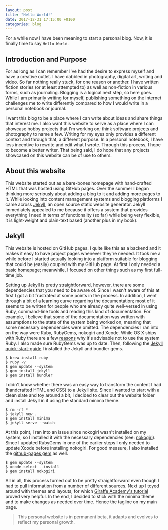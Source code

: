 ```yaml
---
layout: post
title: "Hello World!"
date: 2017-12-31 17:15:00 +0100
categories: blog
---
```


For a while now I have been meaning to start a personal blog. Now, it is finally time to say `Hello World`. 

<!-- more -->

## Introduction and Purpose
For as long as I can remember I've had the desire to express myself and have a creative outlet. I have dabbled in photography, digital art, writing and video. So far nothing really stuck, for one reason or another. I have written fiction stories (or at least attempted to) as well as non-fiction in various forms, such as journaling. Blogging is a logical next step, so here goes. While I am primarily writing for myself, publishing something on the internet challenges me to write differently compared to how I would write in a personal notebook or journal. 

I want this blog to be a place where I can write about ideas and share things that interest me. I also want this website to serve as a place where I can showcase hobby projects that I'm working on; think software projects and photography to name a few. Writing for my eyes only provides a different context and through that, a different purpose. In a personal notebook, I have less incentive to rewrite and edit what I wrote. Through this process, I hope to become a better writer. That being said, I do hope that any projects showcased on this website can be of use to others.

## About this website
This website started out as a bare-bones homepage with hand-crafted HTML that was hosted using GitHub pages. Over the summer I began thinking more seriously about adding a blog to it and adding more pages to it. While looking into content management systems and blogging platforms I came across [Jekyll](https://jekyllrb.com/), an open source static website generator. Jekyll immediately appealed to me because it offers a system that provides everything I need in terms of functionality (so far) while being very flexible, it is light-weight and plain-text based (another plus in my book).


## Jekyll
This website is hosted on GitHub pages. I quite like this as a backend and it makes it easy to have project pages whenever they're needed. It took me a while before I started actually looking into a platform suitable for blogging that could be (easily) coupled with my GitHub page. At first I only needed a basic homepage; meanwhile, I focused on other things such as my first full-time job.

Setting up Jekyll is pretty straightforward, however, there are some dependencies that you need to be aware of. Since I wasn't aware of this at first I got a bit frustrated at some points in the process. In addition, I went through a bit of a learning curve regarding the documentation; most of it seems to be written for people who are already quite well-versed in using Ruby, command-line tools and reading this kind of documentation. For example, I believe that some of the documentation was written with assumptions to the state of the system being worked on, meaning that some necessary dependencies were omitted. The dependencies I ran into on the way were Ruby, RubyGems, nokogiri and Xcode. While OS X ships with Ruby there are a few [reasons](https://robots.thoughtbot.com/psa-do-not-use-system-ruby) why it's advisable not to use the system Ruby. I also made sure RubyGems was up to date. Then, following the [Jekyll quick-start-guide](https://jekyllrb.com/docs/quickstart/) I installed the Jekyll and bundler gems.

```
$ brew install ruby
$ ruby -v
$ gem update --system
$ gem install jekyll
$ gem install bundler
```

I didn't know whether there was an easy way to transform the content I had (handcrafted HTML and CSS) to a Jekyll site. Since I wanted to start with a clean slate and toy around a bit, I decided to clear out the website folder and install Jekyll in it using the standard minima theme.

```
$ rm -rf *
$ jekyll new . 
$ gem install minima
$ jekyll serve --watch
```

At this point, I ran into an issue since nokogiri wasn't installed on my system, so I installed it with the necessary dependencies (see: [nokogiri](http://www.nokogiri.org/tutorials/installing_nokogiri.html#mac_os_x)). Since I updated RubyGems in one of the earlier steps I only needed to update Xcode before installing nokogiri. For good measure, I also installed the [github-pages gem](https://github.com/github/pages-gem) as well.

```
$ gem update --system
$ xcode-select --install
$ gem install nokogiri
```

All in all, this process turned out to be pretty straightforward even though I had to pull information from a number of different sources. Next up I toyed around with themes and layouts, for which [Giraffe Academy's tutorial](https://www.youtube.com/watch?v=T1itpPvFWHI&list=PLLAZ4kZ9dFpOPV5C5Ay0pHaa0RJFhcmcB) proved very helpful. In the end, I decided to stick with the minima theme and to make changes as needed over time. Hence the tagline on my main page.

> This personal website is in permanent beta, it adapts and evolves to reflect my personal growth.